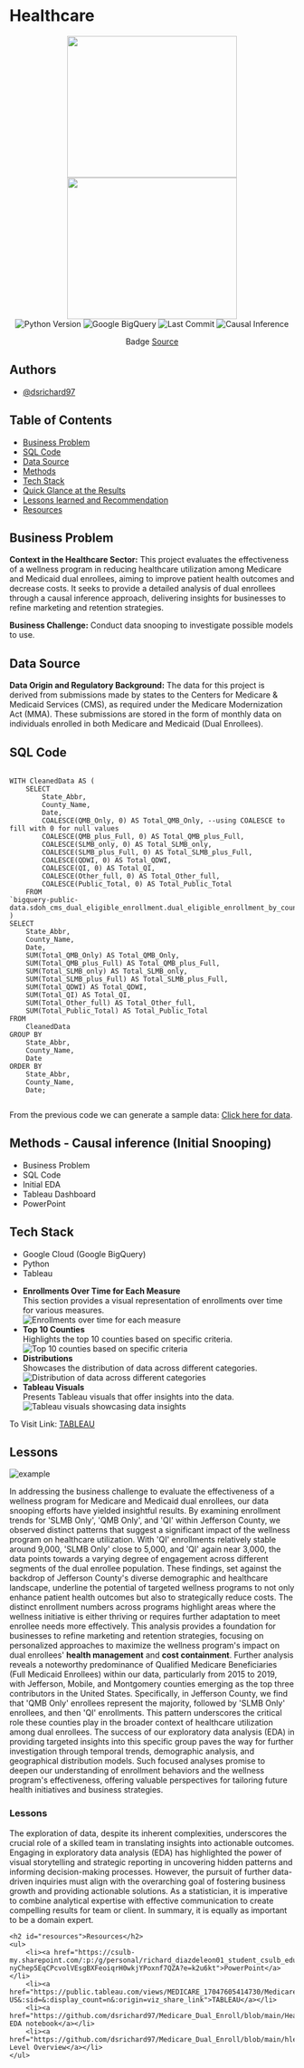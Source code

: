 <body>
    <h1>Healthcare</h1>
    <div style="text-align: center;">
        <img src="https://dsrichard97.github.io/Medicare/images2.png" width="300" height="250" />
        <img src="https://dsrichard97.github.io/Medicare/medi.jpeg" width="300" height="250" />
    </div>
    <div style="text-align: center;">
        <img src="https://img.shields.io/badge/Python_Version-3.10%2B-blue" alt="Python Version">
        <img src="https://img.shields.io/badge/SQL%2B-blue" alt="Google BigQuery">
        <img src="https://img.shields.io/github/last-commit/dsrichard97/Medicare_Dual_Enroll" alt="Last Commit">
        <img src="https://img.shields.io/badge/STAT-Causal_Inference-blue" alt="Causal Inference">
    </div>
    <p style="text-align: center;">Badge <a href="https://shields.io/">Source</a></p>
    <div>
        <h2>Authors</h2>
        <ul>
            <li><a href="https://github.com/dsrichard97">@dsrichard97</a></li>
        </ul>
    </div>
    <h2>Table of Contents</h2>
    <ul>
        <li><a href="#business-problem">Business Problem</a></li>
        <li><a href="#sql-code">SQL Code</a></li>
        <li><a href="#data-source">Data Source</a></li>
        <li><a href="#methods">Methods</a></li>
        <li><a href="#tech-stack">Tech Stack</a></li>
        <li><a href="#results">Quick Glance at the Results</a></li>
        <li><a href="#lessons">Lessons learned and Recommendation</a></li>
        <li><a href="#resources">Resources</a></li>
    </ul>
    <h2 id="business-problem">Business Problem</h2>
    <p> <strong>Context in the Healthcare Sector:</strong> This project evaluates the effectiveness of a wellness program in reducing healthcare utilization among Medicare and Medicaid dual enrollees, aiming to improve patient health outcomes and decrease costs. It seeks to provide a detailed analysis of dual enrollees through a causal inference approach, delivering insights for businesses to refine marketing and retention strategies.
    </p>
    <p>
        <strong>Business Challenge:</strong> Conduct data snooping to investigate possible models to use.
    </p>
    <h2 id="data-source">Data Source</h2>
    <p>
        <strong>Data Origin and Regulatory Background:</strong> The data for this project is derived from submissions made by states to the Centers for Medicare & Medicaid Services (CMS), as required under the Medicare Modernization Act (MMA). These submissions are stored in the form of monthly data on individuals enrolled in both Medicare and Medicaid (Dual Enrollees).
    </p>
    <h2 id="sql-code">SQL Code</h2>
    <pre><code>
WITH CleanedData AS (
    SELECT 
        State_Abbr,
        County_Name,
        Date,
        COALESCE(QMB_Only, 0) AS Total_QMB_Only, --using COALESCE to fill with 0 for null values
        COALESCE(QMB_plus_Full, 0) AS Total_QMB_plus_Full,
        COALESCE(SLMB_only, 0) AS Total_SLMB_only,
        COALESCE(SLMB_plus_Full, 0) AS Total_SLMB_plus_Full,
        COALESCE(QDWI, 0) AS Total_QDWI,
        COALESCE(QI, 0) AS Total_QI,
        COALESCE(Other_full, 0) AS Total_Other_full,
        COALESCE(Public_Total, 0) AS Total_Public_Total
    FROM 
`bigquery-public-data.sdoh_cms_dual_eligible_enrollment.dual_eligible_enrollment_by_county_and_program`
)
SELECT
    State_Abbr,
    County_Name,
    Date,
    SUM(Total_QMB_Only) AS Total_QMB_Only,
    SUM(Total_QMB_plus_Full) AS Total_QMB_plus_Full,
    SUM(Total_SLMB_only) AS Total_SLMB_only,
    SUM(Total_SLMB_plus_Full) AS Total_SLMB_plus_Full,
    SUM(Total_QDWI) AS Total_QDWI,
    SUM(Total_QI) AS Total_QI,
    SUM(Total_Other_full) AS Total_Other_full,
    SUM(Total_Public_Total) AS Total_Public_Total
FROM
    CleanedData
GROUP BY
    State_Abbr,
    County_Name,
    Date
ORDER BY
    State_Abbr,
    County_Name,
    Date;
    </code></pre>
    <p>From the previous code we can generate a sample data: <a href="https://github.com/dsrichard97/Medicare_Dual_Enroll/blob/main/dual.csv">Click here for data</a>.</p>
    <h2 id="methods">Methods - Causal inference (Initial Snooping)</h2>
    <ul>
        <li>Business Problem</li>
        <li>SQL Code</li>
        <li>Initial EDA</li>
        <li>Tableau Dashboard</li>
        <li>PowerPoint</li>
    </ul>
    <h2 id="tech-stack">Tech Stack</h2>
    <ul>
        <li>Google Cloud (Google BigQuery)</li>
        <li>Python</li>
        <li>Tableau</li>
    </ul>
    <ul>
        <li>
            <strong>Enrollments Over Time for Each Measure</strong>
            <br>
            This section provides a visual representation of enrollments over time for various measures.
            <br>
            <img src="https://dsrichard97.github.io/Medicare/graphs.png" srcset="https://dsrichard97.github.io/Medicare/graphs_medium.jpg 1000w, https://dsrichard97.github.io/Medicare/graphs_large.jpg 2000w" alt="Enrollments over time for each measure">
        </li>
        <li>
            <strong>Top 10 Counties</strong>
            <br>
            Highlights the top 10 counties based on specific criteria.
            <br>
            <img src="https://dsrichard97.github.io/Medicare/barchart.png" srcset="https://dsrichard97.github.io/Medicare/barchart_medium.jpg 1000w, https://dsrichard97.github.io/Medicare/barchart_large.jpg 2000w" alt="Top 10 counties based on specific criteria">
        </li>
        <li>
            <strong>Distributions</strong>
            <br>
            Showcases the distribution of data across different categories.
            <br>
            <img src="https://dsrichard97.github.io/Medicare/distrib.png" srcset="https://dsrichard97.github.io/Medicare/distrib_medium.jpg 1000w, https://dsrichard97.github.io/Medicare/distrib_large.jpg 2000w" alt="Distribution of data across different categories">
        </li>
        <li>
            <strong>Tableau Visuals</strong>
            <br>
            Presents Tableau visuals that offer insights into the data.
            <br>
            <img src="https://dsrichard97.github.io/Medicare/tab.jpeg" srcset="https://dsrichard97.github.io/Medicare/tab_medium.jpg 1000w, https://dsrichard97.github.io/Medicare/tab_large.jpg 2000w" alt="Tableau visuals showcasing data insights">
        </li>
    </ul>
    <p>To Visit Link: <a href="https://public.tableau.com/views/MEDICARE_17047605414730/Medicare?:language=en-US&:sid=&:display_count=n&:origin=viz_share_link">TABLEAU</a></p>
    <h2 id="lessons">Lessons</h2>
    <img src="https://dsrichard97.github.io/Medicare/comm.png" srcset="https://dsrichard97.github.io/Medicare/medium.jpg 1000w, https://dsrichard97.github.io/Medicare/large.jpg 2000w" alt="example" />
    <p>In addressing the business challenge to evaluate the effectiveness of a wellness program for Medicare and Medicaid dual enrollees, our data snooping efforts have yielded insightful results. By examining enrollment trends for 'SLMB Only', 'QMB Only', and 'QI' within Jefferson County, we observed distinct patterns that suggest a significant impact of the wellness program on healthcare utilization. With 'QI' enrollments relatively stable around 9,000, 'SLMB Only' close to 5,000, and 'QI' again near 3,000, the data points towards a varying degree of engagement across different segments of the dual enrollee population. These findings, set against the backdrop of Jefferson County's diverse demographic and healthcare landscape, underline the potential of targeted wellness programs to not only enhance patient health outcomes but also to strategically reduce costs. The distinct enrollment numbers across programs highlight areas where the wellness initiative is either thriving or requires further adaptation to meet enrollee needs more effectively. This analysis provides a foundation for businesses to refine marketing and retention strategies, focusing on personalized approaches to maximize the wellness program's impact on dual enrollees' <b>health management</b> and <b>cost containment</b>.
Further analysis reveals a noteworthy predominance of Qualified Medicare Beneficiaries (Full Medicaid Enrollees) within our data, particularly from 2015 to 2019, with Jefferson, Mobile, and Montgomery counties emerging as the top three contributors in the United States. Specifically, in Jefferson County, we find that 'QMB Only' enrollees represent the majority, followed by 'SLMB Only' enrollees, and then 'QI' enrollments. This pattern underscores the critical role these counties play in the broader context of healthcare utilization among dual enrollees. The success of our exploratory data analysis (EDA) in providing targeted insights into this specific group paves the way for further investigation through temporal trends, demographic analysis, and geographical distribution models. Such focused analyses promise to deepen our understanding of enrollment behaviors and the wellness program's effectiveness, offering valuable perspectives for tailoring future health initiatives and business strategies.</p>

 <h3 id="lessons">Lessons</h3>
 The exploration of data, despite its inherent complexities, underscores the crucial role of a skilled team in translating insights into actionable outcomes. Engaging in exploratory data analysis (EDA) has highlighted the power of visual storytelling and strategic reporting in uncovering hidden patterns and informing decision-making processes. However, the pursuit of further data-driven inquiries must align with the overarching goal of fostering business growth and providing actionable solutions. As a statistician, it is imperative to combine analytical expertise with effective communication to create compelling results for team or client. In summary, it is equally as important to be a domain expert.
    
    <h2 id="resources">Resources</h2>
    <ul>
        <li><a href="https://csulb-my.sharepoint.com/:p:/g/personal/richard_diazdeleon01_student_csulb_edu/EYy-nyChep5EqCPcvolVEsgBXFeoiqrH0wkjYPoxnf7QZA?e=k2u6kt">PowerPoint</a></li>
        <li><a href="https://public.tableau.com/views/MEDICARE_17047605414730/Medicare?:language=en-US&:sid=&:display_count=n&:origin=viz_share_link">TABLEAU</a></li>
        <li><a href="https://github.com/dsrichard97/Medicare_Dual_Enroll/blob/main/Healthcare_EDA.ipynb">Healthcare EDA notebook</a></li>
        <li><a href="https://github.com/dsrichard97/Medicare_Dual_Enroll/blob/main/hleveldualenroll.vsdx">High Level Overview</a></li>
    </ul>
</body>
</html>

